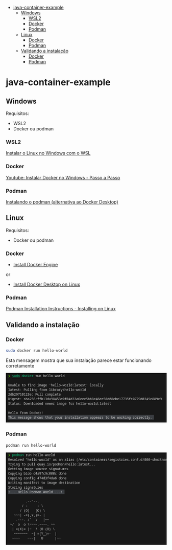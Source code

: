 - [java-container-example](#java-container-example)
  * [Windows](#windows)
    + [WSL2 ](#wsl2)
    + [Docker ](#docker)
    + [Podman ](#podman)
  * [Linux](#linux)
    + [Docker ](#docker-1)
    + [Podman ](#podman-1)
  * [Validando a instalação](#validando-a-instalação)
    + [Docker](#docker-2)
    + [Podman](#podman-2)

# java-container-example

## Windows

Requisitos:
  - WSL2
  - Docker ou podman


### WSL2 

  [Instalar o Linux no Windows com o WSL](https://learn.microsoft.com/pt-br/windows/wsl/install)

### Docker 

  [Youtube: Instalar Docker no Windows - Passo a Passo](https://www.youtube.com/watch?v=sYsIoWtS5LY)

### Podman 

  [Instalando o podman (alternativa ao Docker Desktop)](https://educoutinho.com.br/windows/instalando-podman-alternativa-docker-desktop/)


## Linux

Requisitos:
  - Docker ou podman

### Docker 

  - [Install Docker Engine](https://docs.docker.com/desktop/install/linux-install/)

or
  - [Install Docker Desktop on Linux](https://docs.docker.com/desktop/install/linux-install/)
### Podman 

  [Podman Installation Instructions - Installing on Linux ](https://podman.io/getting-started/installation.html#installing-on-linux)


## Validando a instalação

### Docker
```BASH
sudo docker run hello-world
```

Esta mensagem mostra que sua instalação parece estar funcionando corretamente

![docker-hello-world](./docs/imgs/docker-hello-world.png)

### Podman
```BASH
podman run hello-world
```

![podman-hello-world](./docs/imgs/podman-hello-world.png)
